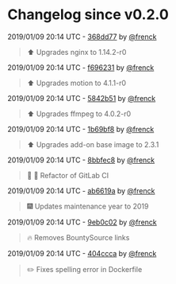 # Changelog since v0.2.0

2019/01/09 20:14 UTC - [368dd77](https://github.com/hassio-addons/addon-motioneye/commit/368dd779816a113a12185b85d9e95a42303f0032) by [@frenck](https://github.com/frenck)
> :arrow_up: Upgrades nginx to 1.14.2-r0 

2019/01/09 20:14 UTC - [f696231](https://github.com/hassio-addons/addon-motioneye/commit/f6962313cde032d936702b29a7bf82074ca01174) by [@frenck](https://github.com/frenck)
> :arrow_up: Upgrades motion to 4.1.1-r0 

2019/01/09 20:14 UTC - [5842b51](https://github.com/hassio-addons/addon-motioneye/commit/5842b51106c6f269214f243f99f74f42b552d23a) by [@frenck](https://github.com/frenck)
> :arrow_up: Upgrades ffmpeg to 4.0.2-r0 

2019/01/09 20:14 UTC - [1b69bf8](https://github.com/hassio-addons/addon-motioneye/commit/1b69bf8da12884fbdafb9140a429e1b8c1eeb6d6) by [@frenck](https://github.com/frenck)
> :arrow_up: Upgrades add-on base image to 2.3.1 

2019/01/09 20:14 UTC - [8bbfec8](https://github.com/hassio-addons/addon-motioneye/commit/8bbfec8dbefe1ae162889d90cd998aeeaffd41a0) by [@frenck](https://github.com/frenck)
> :tractor: :rocket: Refactor of GitLab CI 

2019/01/09 20:14 UTC - [ab6619a](https://github.com/hassio-addons/addon-motioneye/commit/ab6619a9dff13a4c83bb585a209e82b55e09d0ea) by [@frenck](https://github.com/frenck)
> :fireworks: Updates maintenance year to 2019 

2019/01/09 20:14 UTC - [9eb0c02](https://github.com/hassio-addons/addon-motioneye/commit/9eb0c028f46a68b146bb078237e4bdbf8ece7a49) by [@frenck](https://github.com/frenck)
> :fire: Removes BountySource links 

2019/01/09 20:14 UTC - [404ccca](https://github.com/hassio-addons/addon-motioneye/commit/404cccad068766582f23eed427bb223ee91a36a9) by [@frenck](https://github.com/frenck)
> :pencil2: Fixes spelling error in Dockerfile 

